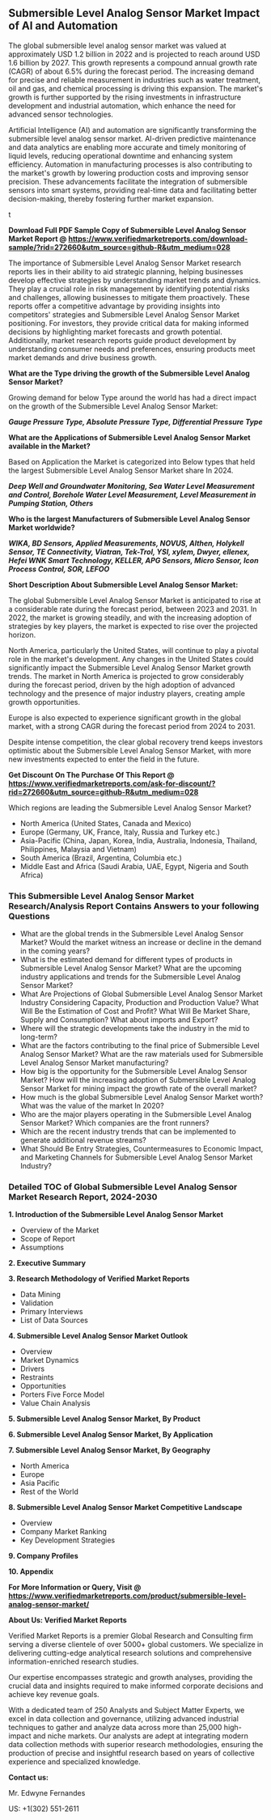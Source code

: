 <h2>Submersible Level Analog Sensor Market Impact of AI and Automation</h2><p>The global submersible level analog sensor market was valued at approximately USD 1.2 billion in 2022 and is projected to reach around USD 1.6 billion by 2027. This growth represents a compound annual growth rate (CAGR) of about 6.5% during the forecast period. The increasing demand for precise and reliable measurement in industries such as water treatment, oil and gas, and chemical processing is driving this expansion. The market's growth is further supported by the rising investments in infrastructure development and industrial automation, which enhance the need for advanced sensor technologies.</p><p>Artificial Intelligence (AI) and automation are significantly transforming the submersible level analog sensor market. AI-driven predictive maintenance and data analytics are enabling more accurate and timely monitoring of liquid levels, reducing operational downtime and enhancing system efficiency. Automation in manufacturing processes is also contributing to the market's growth by lowering production costs and improving sensor precision. These advancements facilitate the integration of submersible sensors into smart systems, providing real-time data and facilitating better decision-making, thereby fostering further market expansion.</p>t</p><p id="" class=""><strong>Download Full PDF Sample Copy of Submersible Level Analog Sensor Market Report @ <a href="https://www.verifiedmarketreports.com/download-sample/?rid=272660&utm_source=github-R&utm_medium=028" target="_blank">https://www.verifiedmarketreports.com/download-sample/?rid=272660&utm_source=github-R&utm_medium=028</a></strong></p><p>The importance of&nbsp;Submersible Level Analog Sensor Market research reports lies in their ability to aid strategic planning, helping businesses develop effective strategies by understanding market trends and dynamics. They play a crucial role in risk management by identifying potential risks and challenges, allowing businesses to mitigate them proactively. These reports offer a competitive advantage by providing insights into competitors' strategies and Submersible Level Analog Sensor Market positioning. For investors, they provide critical data for making informed decisions by highlighting market forecasts and growth potential. Additionally, market research reports guide product development by understanding consumer needs and preferences, ensuring products meet market demands and drive business growth.</p><p><strong>What are the&nbsp;Type driving the growth of the Submersible Level Analog Sensor Market?</strong></p><p id="" class="">Growing demand for below Type around the world has had a direct impact on the growth of the Submersible Level Analog Sensor Market:</p><em><strong>Gauge Pressure Type, Absolute Pressure Type, Differential Pressure Type</strong></em></p><strong>What are the&nbsp;Applications&nbsp;of Submersible Level Analog Sensor Market available in the Market?</strong></p><p id="" class="">Based on Application the Market is categorized into Below types that held the largest Submersible Level Analog Sensor Market share In 2024.</p><em><strong>Deep Well and Groundwater Monitoring, Sea Water Level Measurement and Control, Borehole Water Level Measurement, Level Measurement in Pumping Station, Others</strong></em></p><strong>Who is the largest Manufacturers of Submersible Level Analog Sensor Market worldwide?</strong></p><p><em><strong>WIKA, BD Sensors, Applied Measurements, NOVUS, Althen, Holykell Sensor, TE Connectivity, Viatran, Tek-Trol, YSI, xylem, Dwyer, ellenex, Hefei WNK Smart Technology, KELLER, APG Sensors, Micro Sensor, Icon Process Control, SOR, LEFOO</strong></em></p><p id="" class=""><strong>Short Description About Submersible Level Analog Sensor Market:</strong></p><p>The global Submersible Level Analog Sensor Market is anticipated to rise at a considerable rate during the forecast period, between 2023 and 2031. In 2022, the market is growing steadily, and with the increasing adoption of strategies by key players, the market is expected to rise over the projected horizon.</p><p>North America, particularly the United States, will continue to play a pivotal role in the market's development. Any changes in the United States could significantly impact the Submersible Level Analog Sensor Market growth trends. The market in North America is projected to grow considerably during the forecast period, driven by the high adoption of advanced technology and the presence of major industry players, creating ample growth opportunities.</p><p>Europe is also expected to experience significant growth in the global market, with a strong CAGR during the forecast period from 2024 to 2031.</p><p>Despite intense competition, the clear global recovery trend keeps investors optimistic about the Submersible Level Analog Sensor Market, with more new investments expected to enter the field in the future.</p><p id="" class=""><strong>Get Discount On The Purchase Of This Report @ <a href="https://www.verifiedmarketreports.com/ask-for-discount/?rid=272660&utm_source=github-R&utm_medium=028" target="_blank">https://www.verifiedmarketreports.com/ask-for-discount/?rid=272660&utm_source=github-R&utm_medium=028</a></strong></p>Which regions are leading the Submersible Level Analog Sensor Market?</p><ul><li>North America (United States, Canada and Mexico)</li><li>Europe (Germany, UK, France, Italy, Russia and Turkey etc.)</li><li>Asia-Pacific (China, Japan, Korea, India, Australia, Indonesia, Thailand, Philippines, Malaysia and Vietnam)</li><li>South America (Brazil, Argentina, Columbia etc.)</li><li>Middle East and Africa (Saudi Arabia, UAE, Egypt, Nigeria and South Africa)</li></ul><h3 id="" class="">This Submersible Level Analog Sensor Market Research/Analysis Report Contains Answers to your following Questions</h3><ul><li>What are the global trends in the Submersible Level Analog Sensor Market? Would the market witness an increase or decline in the demand in the coming years?</li><li>What is the estimated demand for different types of products in Submersible Level Analog Sensor Market? What are the upcoming industry applications and trends for the Submersible Level Analog Sensor Market?</li><li>What Are Projections of Global Submersible Level Analog Sensor Market Industry Considering Capacity, Production and Production Value? What Will Be the Estimation of Cost and Profit? What Will Be Market Share, Supply and Consumption? What about imports and Export?</li><li>Where will the strategic developments take the industry in the mid to long-term?</li><li>What are the factors contributing to the final price of Submersible Level Analog Sensor Market? What are the raw materials used for Submersible Level Analog Sensor Market manufacturing?</li><li>How big is the opportunity for the Submersible Level Analog Sensor Market? How will the increasing adoption of Submersible Level Analog Sensor Market for mining impact the growth rate of the overall market?</li><li>How much is the global Submersible Level Analog Sensor Market worth? What was the value of the market In 2020?</li><li>Who are the major players operating in the Submersible Level Analog Sensor Market? Which companies are the front runners?</li><li>Which are the recent industry trends that can be implemented to generate additional revenue streams?</li><li>What Should Be Entry Strategies, Countermeasures to Economic Impact, and Marketing Channels for Submersible Level Analog Sensor Market Industry?</li></ul><h3 id="" class="">Detailed TOC of Global Submersible Level Analog Sensor Market Research Report, 2024-2030</h3><p id="" class=""><strong>1. Introduction of the Submersible Level Analog Sensor Market</strong></p><ul><li>Overview of the Market</li><li>Scope of Report</li><li>Assumptions</li></ul><p id="" class=""><strong>2. Executive Summary</strong></p><p id="" class=""><strong>3. Research Methodology of Verified Market Reports</strong></p><ul><li>Data Mining</li><li>Validation</li><li>Primary Interviews</li><li>List of Data Sources</li></ul><p id="" class=""><strong>4. Submersible Level Analog Sensor Market Outlook</strong></p><ul><li>Overview</li><li>Market Dynamics</li><li>Drivers</li><li>Restraints</li><li>Opportunities</li><li>Porters Five Force Model</li><li>Value Chain Analysis</li></ul><p id="" class=""><strong>5. Submersible Level Analog Sensor Market, By Product</strong></p><p id="" class=""><strong>6. Submersible Level Analog Sensor Market, By Application</strong></p><p id="" class=""><strong>7. Submersible Level Analog Sensor Market, By Geography</strong></p><ul><li>North America</li><li>Europe</li><li>Asia Pacific</li><li>Rest of the World</li></ul><p id="" class=""><strong>8. Submersible Level Analog Sensor Market Competitive Landscape</strong></p><ul><li>Overview</li><li>Company Market Ranking</li><li>Key Development Strategies</li></ul><p id="" class=""><strong>9. Company Profiles</strong></p><p id="" class=""><strong>10. Appendix</strong></p><p id="" class=""><strong>For More Information or Query, Visit @ <a href="https://www.verifiedmarketreports.com/product/submersible-level-analog-sensor-market/" target="_blank">https://www.verifiedmarketreports.com/product/submersible-level-analog-sensor-market/</a></strong></p><p id="" class=""><strong>About Us: Verified Market Reports</strong></p><p id="" class="">Verified Market Reports is a premier Global Research and Consulting firm serving a diverse clientele of over 5000+ global customers. We specialize in delivering cutting-edge analytical research solutions and comprehensive information-enriched research studies.</p><p id="" class="">Our expertise encompasses strategic and growth analyses, providing the crucial data and insights required to make informed corporate decisions and achieve key revenue goals.</p><p id="" class="">With a dedicated team of 250 Analysts and Subject Matter Experts, we excel in data collection and governance, utilizing advanced industrial techniques to gather and analyze data across more than 25,000 high-impact and niche markets. Our analysts are adept at integrating modern data collection methods with superior research methodologies, ensuring the production of precise and insightful research based on years of collective experience and specialized knowledge.</p><p id="" class=""><strong>Contact us:</strong></p><p id="" class="">Mr. Edwyne Fernandes</p><p id="" class="">US: +1(302) 551-2611</p>